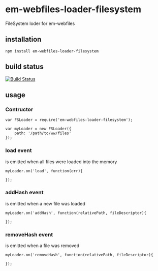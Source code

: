 # em-webfiles-loader-filesystem

FileSystem loder for em-webfiles

## installation

	npm install em-webfiles-loader-filesystem

## build status

[![Build Status](https://travis-ci.org/eventEmitter/em-webfiles-loader-filesystem.png?branch=master)](https://travis-ci.org/eventEmitter/em-webfiles-loader-filesystem)


## usage

### Contructor

	var FSLoader = require('em-webfiles-loader-filesystem');

	var myLoader = new FSLoader({
		path: '/path/to/ww/files'
	});


### load event

is emitted when all files were loaded into the memory

	myLoader.on('load', function(err){

	});


### addHash event

is emitted when a new file was loaded

	myLoader.on('addHash', function(relativePath, fileDescriptor){

	});


### removeHash event

is emitted when a file was removed

	myLoader.on('removeHash', function(relativePath, fileDescriptor){

	});

